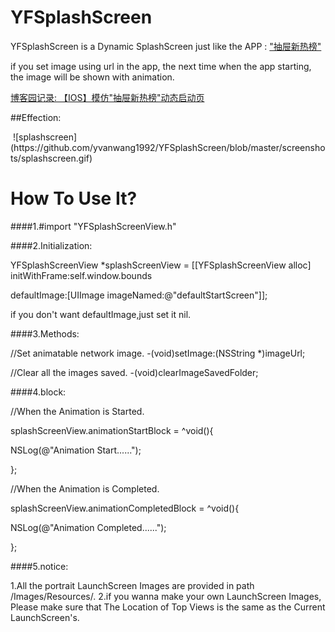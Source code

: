 # YFSplashScreen
YFSplashScreen is a Dynamic SplashScreen just like the APP : 
["抽屉新热榜"](https://www.microsoft.com/zh-cn/store/phoneappid/b8e9f94d-c1cd-4317-9eef-a9494585b40a/)<p/>
if you set image using url in the app, the next time when the app starting, the image will be shown with animation.

[博客园记录: 【IOS】模仿"抽屉新热榜"动态启动页](http://www.cnblogs.com/yffswyf/p/5585157.html) 

##Effection: 

<p/>
 ![splashscreen](https://github.com/yvanwang1992/YFSplashScreen/blob/master/screenshots/splashscreen.gif)


# How To Use It?

####1.#import "YFSplashScreenView.h"

####2.Initialization:<p/>

YFSplashScreenView *splashScreenView = [[YFSplashScreenView alloc] initWithFrame:self.window.bounds 
                <p/>defaultImage:[UIImage imageNamed:@"defaultStartScreen"]];

if you don't want defaultImage,just set it nil.

####3.Methods:<p/>
//Set animatable network image.
-(void)setImage:(NSString *)imageUrl;

//Clear all the images saved.
-(void)clearImageSavedFolder;

####4.block:<p/> 
//When the Animation is Started.<p/>
splashScreenView.animationStartBlock = ^void(){<p/>
NSLog(@"Animation Start......");<p/>
};<p/>
//When the Animation is Completed.<p/>
splashScreenView.animationCompletedBlock = ^void(){<p/>
NSLog(@"Animation Completed......");<p/>
};

####5.notice:<p/>
1.All the portrait LaunchScreen Images are provided in path /Images/Resources/.
2.if you wanna make your own LaunchScreen Images, Please make sure that The Location of Top Views is the same as the Current LaunchScreen's.

